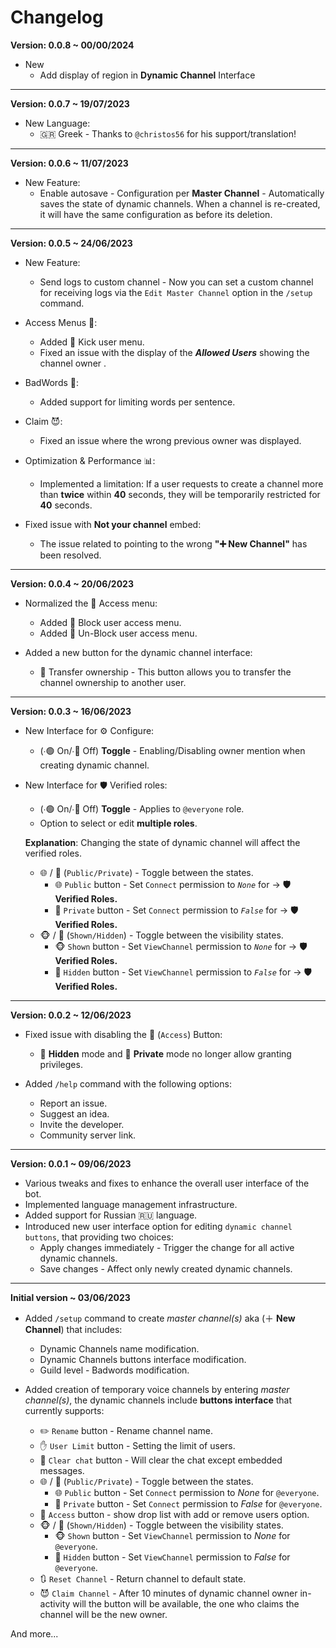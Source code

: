 # Changelog
**Version: 0.0.8 ~ 00/00/2024**
- New
    - Add display of region in **Dynamic Channel** Interface

---

**Version: 0.0.7 ~ 19/07/2023**
- New Language:
  -  🇬🇷 Greek - Thanks to `@christos56` for his support/translation!

---

**Version: 0.0.6 ~ 11/07/2023**

- New Feature:
  - Enable autosave - Configuration per **Master Channel** - Automatically saves the state of dynamic channels. When a channel is re-created, it will have the same configuration as before its deletion.

---

**Version: 0.0.5 ~ 24/06/2023**

- New Feature:
  - Send logs to custom channel - Now you can set a custom channel for receiving logs via the `Edit Master Channel` option in the `/setup` command.

- Access Menus 👥:
  - Added 👢 Kick user menu.
  - Fixed an issue with the display of the **_Allowed Users_** showing the channel owner .

- BadWords 🙅:
  - Added support for limiting words per sentence.

- Claim 😈:
  - Fixed an issue where the wrong previous owner was displayed.

- Optimization & Performance 📊:
  - Implemented a limitation: If a user requests to create a channel more than **twice** within **40** seconds, they will be temporarily restricted for **40** seconds.

- Fixed issue with **Not your channel** embed:
  - The issue related to pointing to the wrong **"➕ New Channel"** has been resolved.

---

**Version: 0.0.4 ~ 20/06/2023**

- Normalized the 👥 Access menu:
  - Added 🫵  Block user access menu.
  - Added 🤙 Un-Block user access menu.

- Added a new button for the dynamic channel interface:
  - 🔀 Transfer ownership - This button allows you to transfer the channel ownership to another user.

---

**Version: 0.0.3 ~ 16/06/2023**

- New Interface for ⚙️ Configure:
    - (∙🟢 On/∙🔴 Off) **Toggle** - Enabling/Disabling owner mention when creating dynamic channel.

- New Interface for 🛡️ Verified roles:
    - (∙🟢 On/∙🔴 Off) **Toggle** - Applies to `@everyone` role.
    - Option to select or edit **multiple roles**.

   __Explanation__: Changing the state of dynamic channel will affect the verified roles.
   - 🌐 / 🚫 (`Public/Private`) - Toggle between the states.
        - 🌐 `Public` button - Set `Connect` permission to *`None`* for -> **🛡️ Verified Roles.**
        - 🚫 `Private` button - Set `Connect` permission to *`False`* for -> **🛡️ Verified Roles.**
    - 🐵 / 🙈 (`Shown/Hidden`) - Toggle between the visibility states.
        - 🐵 `Shown` button - Set `ViewChannel` permission to *`None`* for -> **🛡️ Verified Roles.**
        - 🙈 `Hidden` button - Set `ViewChannel` permission to *`False`* for -> **🛡️ Verified Roles.**
---

**Version: 0.0.2 ~ 12/06/2023**

- Fixed issue with disabling the 👥 (`Access`) Button:
  - 🙈 **Hidden** mode and 🚫 **Private** mode no longer allow granting privileges.

- Added `/help` command with the following options:
    - Report an issue.
    - Suggest an idea.
    - Invite the developer.
    - Community server link.

---

**Version: 0.0.1 ~ 09/06/2023**

- Various tweaks and fixes to enhance the overall user interface of the bot.
- Implemented language management infrastructure.
- Added support for Russian 🇷🇺 language.
- Introduced new user interface option for editing `dynamic channel buttons`, that providing two choices:
    - Apply changes immediately - Trigger the change for all active dynamic channels.
    - Save changes - Affect only newly created dynamic channels.

---

**Initial version ~ 03/06/2023**

- Added `/setup` command to create _master channel(s)_ aka (＋ **New Channel**) that includes:
    - Dynamic Channels name modification.
    - Dynamic Channels buttons interface modification.
    - Guild level - Badwords modification.

- Added creation of temporary voice channels by entering _master channel(s)_, the dynamic channels include __buttons interface__ that currently supports:
    - ✏️ `Rename` button -  Rename channel name.
    - ✋ `User Limit` button - Setting the limit of users.
    - 🧹 `Clear chat` button - Will clear the chat except embedded messages.
    - 🌐 / 🚫 (`Public/Private`) - Toggle between the states.
        - 🌐 `Public` button - Set `Connect` permission to *None* for `@everyone`.
        - 🚫 `Private` button - Set `Connect` permission to *False* for `@everyone`.
    - 👥 `Access` button - show drop list with add or remove users option.
    - 🐵 / 🙈 (`Shown/Hidden`) - Toggle between the visibility states.
        - 🐵 `Shown` button - Set `ViewChannel` permission to *None* for `@everyone`.
        - 🙈 `Hidden` button - Set `ViewChannel` permission to *False* for `@everyone`.
    - 🔃 `Reset Channel` - Return channel to default state.
    - 😈 `Claim Channel` - After 10 minutes of dynamic channel owner in-activity will the button will be available, the one who claims the channel will be the new owner.

And more...
